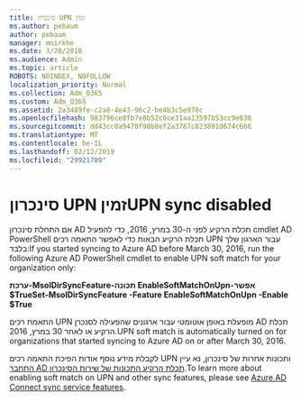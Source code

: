 ```yaml
---
title: סינכרון UPN זמין
ms.author: pebaum
author: pebaum
manager: mnirkhe
ms.date: 3/20/2018
ms.audience: Admin
ms.topic: article
ROBOTS: NOINDEX, NOFOLLOW
localization_priority: Normal
ms.collection: Adm_O365
ms.custom: Adm_O365
ms.assetid: 2a3489fe-c2a8-4e43-96c2-be4b3c5e978c
ms.openlocfilehash: 983796ce8fb7e8b52c0ce31aa13597b53cc9e038
ms.sourcegitcommit: dd43cc0a9470f98b8ef2a3787c823801d674c666
ms.translationtype: MT
ms.contentlocale: he-IL
ms.lasthandoff: 02/12/2019
ms.locfileid: "29921709"
---
```

# <a name="upn-sync-disabled"></a><span data-ttu-id="21bc4-102">סינכרון UPN זמין</span><span class="sxs-lookup"><span data-stu-id="21bc4-102">UPN sync disabled</span></span>

<span data-ttu-id="21bc4-103">אם התחלת סינכרון AD תכלת הרקיע לפני ה-30 במרץ, 2016, כדי להפעיל cmdlet AD PowerShell תכלת הרקיע הבאות כדי לאפשר התאמה רכים UPN עבור הארגון שלך בלבד:</span><span class="sxs-lookup"><span data-stu-id="21bc4-103">If you started syncing to Azure AD before March 30, 2016, run the following Azure AD PowerShell cmdlet to enable UPN soft match for your organization only:</span></span>
  
 <span data-ttu-id="21bc4-104">**ערכת-MsolDirSyncFeature-תכונה EnableSoftMatchOnUpn-אפשר $True**</span><span class="sxs-lookup"><span data-stu-id="21bc4-104">**Set-MsolDirSyncFeature -Feature EnableSoftMatchOnUpn -Enable $True**</span></span>
  
<span data-ttu-id="21bc4-105">התאמת רכים UPN מופעלת באופן אוטומטי עבור ארגונים שהפעילה לסנכרן AD תכלת הרקיע או לאחר 30 במרץ, 2016.</span><span class="sxs-lookup"><span data-stu-id="21bc4-105">UPN soft match is automatically turned on for organizations that started syncing to Azure AD on or after March 30, 2016.</span></span>
  
<span data-ttu-id="21bc4-106">לקבלת מידע נוסף אודות הפיכת התאמה רכים UPN ותכונות אחרות של סינכרון, נא עיין [התחבר AD תכלת הרקיע התכונות של שירות הסינכרון](https://docs.microsoft.com/azure/active-directory/connect/active-directory-aadconnectsyncservice-features).</span><span class="sxs-lookup"><span data-stu-id="21bc4-106">To learn more about enabling soft match on UPN and other sync features, please see [Azure AD Connect sync service features](https://docs.microsoft.com/azure/active-directory/connect/active-directory-aadconnectsyncservice-features).</span></span>
  

